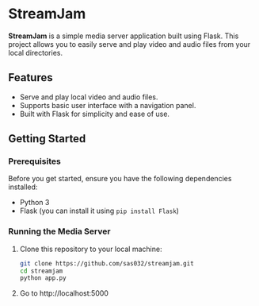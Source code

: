 # StreamJam

**StreamJam** is a simple media server application built using Flask. This project allows you to easily serve and play video and audio files from your local directories.

## Features

- Serve and play local video and audio files.
- Supports basic user interface with a navigation panel.
- Built with Flask for simplicity and ease of use.

## Getting Started

### Prerequisites

Before you get started, ensure you have the following dependencies installed:

- Python 3
- Flask (you can install it using `pip install Flask`)

### Running the Media Server

1. Clone this repository to your local machine:

   ```bash
   git clone https://github.com/sas032/streamjam.git
   cd streamjam
   python app.py
   ```
2. Go to http://localhost:5000

